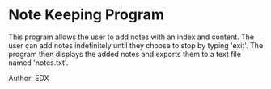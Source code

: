 # Note Keeping Program

This program allows the user to add notes with an index and content. The user can add notes indefinitely until they choose to stop by typing 'exit'. The program then displays the added notes and exports them to a text file named 'notes.txt'.



Author: EDX
